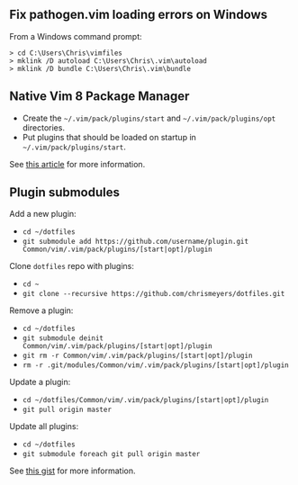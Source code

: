 ## Fix pathogen.vim loading errors on Windows
From a Windows command prompt:
```
> cd C:\Users\Chris\vimfiles
> mklink /D autoload C:\Users\Chris\.vim\autoload
> mklink /D bundle C:\Users\Chris\.vim\bundle
```

## Native Vim 8 Package Manager
  * Create the `~/.vim/pack/plugins/start` and `~/.vim/pack/plugins/opt` directories.
  * Put plugins that should be loaded on startup in  `~/.vim/pack/plugins/start`.

See [this article](https://shapeshed.com/vim-packages/) for more information.

## Plugin submodules
Add a new plugin:
  * `cd ~/dotfiles`
  * `git submodule add https://github.com/username/plugin.git Common/vim/.vim/pack/plugins/[start|opt]/plugin`

Clone `dotfiles` repo with plugins:
  * `cd ~`
  * `git clone --recursive https://github.com/chrismeyers/dotfiles.git`

Remove a plugin:
  * `cd ~/dotfiles`
  * `git submodule deinit Common/vim/.vim/pack/plugins/[start|opt]/plugin`
  * `git rm -r Common/vim/.vim/pack/plugins/[start|opt]/plugin`
  * `rm -r .git/modules/Common/vim/.vim/pack/plugins/[start|opt]/plugin`

Update a plugin:
  * `cd ~/dotfiles/Common/vim/.vim/pack/plugins/[start|opt]/plugin`
  * `git pull origin master`

Update all plugins:
  * `cd ~/dotfiles`
  * `git submodule foreach git pull origin master`

See [this gist](https://gist.github.com/manasthakur/d4dc9a610884c60d944a4dd97f0b3560) for more information.
